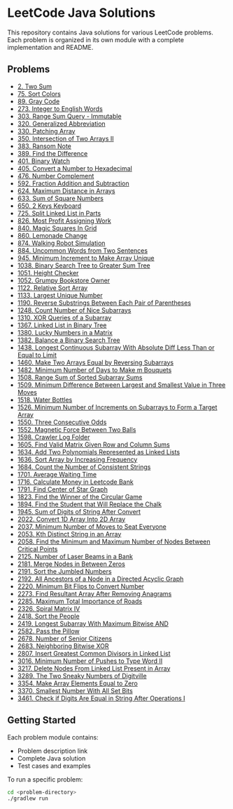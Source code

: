 # LeetCode Java Solutions

This repository contains Java solutions for various LeetCode problems. Each problem is organized in its own module with a complete implementation and README.

## Problems

- [2. Two Sum](./2-two-sum/)
- [75. Sort Colors](./75-sort-colors/)
- [89. Gray Code](./89-gray-code/)
- [273. Integer to English Words](./273-integer-to-english-words/)
- [303. Range Sum Query - Immutable](./303-range-sum-query-immutable/)
- [320. Generalized Abbreviation](./320-generalized-abbreviation/)
- [330. Patching Array](./330-patching-array/)
- [350. Intersection of Two Arrays II](./350-intersection-of-two-arrays-II/)
- [383. Ransom Note](./383-ransom-note/)
- [389. Find the Difference](./389-find-the-difference/)
- [401. Binary Watch](./401-binary-watch/)
- [405. Convert a Number to Hexadecimal](./405-convert-a-number-to-hexadecimal/)
- [476. Number Complement](./476-number-complement/)
- [592. Fraction Addition and Subtraction](./592-fraction-addition-subtraction/)
- [624. Maximum Distance in Arrays](./624-maximum-distance-in-arrays/)
- [633. Sum of Square Numbers](./633-sum-of-square-numbers/)
- [650. 2 Keys Keyboard](./650-2-keys-keyboard/)
- [725. Split Linked List in Parts](./725-split-linked-list-in-parts/)
- [826. Most Profit Assigning Work](./826-most-profit-assigning-work/)
- [840. Magic Squares In Grid](./840-magic-squares-in-grid/)
- [860. Lemonade Change](./860-lemonade-change/)
- [874. Walking Robot Simulation](./874-walking-robot-simulation/)
- [884. Uncommon Words from Two Sentences](./884-uncommon-words-from-two-sentences/)
- [945. Minimum Increment to Make Array Unique](./945-minimum-increment-to-make-array-unique/)
- [1038. Binary Search Tree to Greater Sum Tree](./1038-binary-search-tree-to-greater-sum-tree/)
- [1051. Height Checker](./1051-height-checker/)
- [1052. Grumpy Bookstore Owner](./1052-grumpy-bookstore-owner/)
- [1122. Relative Sort Array](./1122-relative-sort-array/)
- [1133. Largest Unique Number](./1133-largest-unique-number/)
- [1190. Reverse Substrings Between Each Pair of Parentheses](./1190-reverse-substrings-between-each-pair-of-parentheses/)
- [1248. Count Number of Nice Subarrays](./1248-count-number-of-nice-subarrays/)
- [1310. XOR Queries of a Subarray](./1310-xor-queries-of-a-subarray/)
- [1367. Linked List in Binary Tree](./1367-linked-list-in-binary-tree/)
- [1380. Lucky Numbers in a Matrix](./1380-lucky-numbers-in-a-matrix/)
- [1382. Balance a Binary Search Tree](./1382-balance-a-binary-search-tree/)
- [1438. Longest Continuous Subarray With Absolute Diff Less Than or Equal to Limit](./1438-longest-continous-subarray-with-absolute-diff-under-limit/)
- [1460. Make Two Arrays Equal by Reversing Subarrays](./1460-make-two-arrays-equal-by-reversing-subarrays/)
- [1482. Minimum Number of Days to Make m Bouquets](./1482-minimum-number-of-days-to-make-m-bouquets/)
- [1508. Range Sum of Sorted Subarray Sums](./1508-range-sum-of-sorted-subarray-sums/)
- [1509. Minimum Difference Between Largest and Smallest Value in Three Moves](./1509-minimum-difference-between-largest-and-smallest-value-in-three-moves/)
- [1518. Water Bottles](./1518-water-bottles/)
- [1526. Minimum Number of Increments on Subarrays to Form a Target Array](./1526-minimum-number-of-increaments-on-subarrays-to-form-a-target-array/)
- [1550. Three Consecutive Odds](./1550-three-consecutive-odds/)
- [1552. Magnetic Force Between Two Balls](./1552-magnetic-force-between-two-balls/)
- [1598. Crawler Log Folder](./1598-crawler-log-folder/)
- [1605. Find Valid Matrix Given Row and Column Sums](./1605-find-valid-matrix-given-row-and-column-sums/)
- [1634. Add Two Polynomials Represented as Linked Lists](./1634-add-two-polynomials-represented-as-linked-lists/)
- [1636. Sort Array by Increasing Frequency](./1636-sort-array-by-increasing-frequency/)
- [1684. Count the Number of Consistent Strings](./1684-count-the-number-of-consistent-strings/)
- [1701. Average Waiting Time](./1701-average-waiting-time/)
- [1716. Calculate Money in Leetcode Bank](./1716-calculate-money-in-leetcode-bank/)
- [1791. Find Center of Star Graph](./1791-find-center-of-star-graph/)
- [1823. Find the Winner of the Circular Game](./1823-find-the-winner-of-the-circular-game/)
- [1894. Find the Student that Will Replace the Chalk](./1894-find-the-student-that-will-replace-the-chalk/)
- [1945. Sum of Digits of String After Convert](./1945-sum-of-digits-of-string-after-convert/)
- [2022. Convert 1D Array Into 2D Array](./2022-convert-1d-array-into-2d-array/)
- [2037. Minimum Number of Moves to Seat Everyone](./2037-minimum-numbers-of-moves-to-seat-everyone/)
- [2053. Kth Distinct String in an Array](./2053-kth-distinct-string-in-an-array/)
- [2058. Find the Minimum and Maximum Number of Nodes Between Critical Points](./2058-find-the-minimum-and-maximum-number-of-nodes-between-critical-points/)
- [2125. Number of Laser Beams in a Bank](./2125-number-of-laser-beams-in-a-bank/)
- [2181. Merge Nodes in Between Zeros](./2181-merge-nodes-in-between-zeros/)
- [2191. Sort the Jumbled Numbers](./2191-sort-the-jumbled-numbers/)
- [2192. All Ancestors of a Node in a Directed Acyclic Graph](./2192-all-ancestors-of-a-node-in-a-directed-acyclic/)
- [2220. Minimum Bit Flips to Convert Number](./2220-minimum-bit-flips-to-convert-number/)
- [2273. Find Resultant Array After Removing Anagrams](./2273-find-resultant-array-after-removing-anagrams/)
- [2285. Maximum Total Importance of Roads](./2285-maximum-total-importance-of-roads/)
- [2326. Spiral Matrix IV](./2326-spiral-matrix-iv/)
- [2418. Sort the People](./2418-sort-the-people/)
- [2419. Longest Subarray With Maximum Bitwise AND](./2419-longest-subarray-with-maximum-bitwise-and/)
- [2582. Pass the Pillow](./2582-pass-the-pillow/)
- [2678. Number of Senior Citizens](./2678-numbers-of-senior-citizens/)
- [2683. Neighboring Bitwise XOR](./2683-neighboring-bitwise-xor/)
- [2807. Insert Greatest Common Divisors in Linked List](./2807-insert-greatest-common-divisors-in-linked-list/)
- [3016. Minimum Number of Pushes to Type Word II](./3016-minimum-number-of-pushes-to-type-word-ii/)
- [3217. Delete Nodes From Linked List Present in Array](./3217-delete-nodes-from-linked-list-present-in-array/)
- [3289. The Two Sneaky Numbers of Digitville](./3289-the-two-sneaky-numbers-of-digitville/)
- [3354. Make Array Elements Equal to Zero](./3354-make-array-elements-equal-to-zero/)
- [3370. Smallest Number With All Set Bits](./3370-smallest-number-with-all-set-bits/)
- [3461. Check if Digits Are Equal in String After Operations I](./3461-check-if-digits-are-equal-in-string-after-operations-i/)

## Getting Started

Each problem module contains:
- Problem description link
- Complete Java solution
- Test cases and examples

To run a specific problem:
```bash
cd <problem-directory>
./gradlew run
```